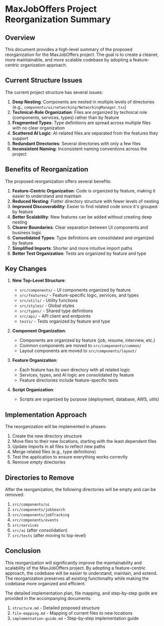 # MaxJobOffers Project Reorganization Summary

## Overview

This document provides a high-level summary of the proposed reorganization for the MaxJobOffers project. The goal is to create a cleaner, more maintainable, and more scalable codebase by adopting a feature-centric organization approach.

## Current Structure Issues

The current project structure has several issues:

1. **Deep Nesting**: Components are nested in multiple levels of directories (e.g., `components/ui/networking/NetworkingManager.tsx`)
2. **Technical-Role Organization**: Files are organized by technical role (components, services, types) rather than by feature
3. **Fragmented Types**: Type definitions are spread across multiple files with no clear organization
4. **Scattered AI Logic**: AI-related files are separated from the features they support
5. **Redundant Directories**: Several directories with only a few files
6. **Inconsistent Naming**: Inconsistent naming conventions across the project

## Benefits of Reorganization

The proposed reorganization offers several benefits:

1. **Feature-Centric Organization**: Code is organized by feature, making it easier to understand and maintain
2. **Reduced Nesting**: Flatter directory structure with fewer levels of nesting
3. **Improved Discoverability**: Easier to find related code since it's grouped by feature
4. **Better Scalability**: New features can be added without creating deep nesting
5. **Clearer Boundaries**: Clear separation between UI components and business logic
6. **Consolidated Types**: Type definitions are consolidated and organized by feature
7. **Simplified Imports**: Shorter and more intuitive import paths
8. **Better Test Organization**: Tests are organized by feature and type

## Key Changes

1. **New Top-Level Structure**:
   - `src/components/` - UI components organized by feature
   - `src/features/` - Feature-specific logic, services, and types
   - `src/utils/` - Utility functions
   - `src/styles/` - Global styles
   - `src/types/` - Shared type definitions
   - `src/api/` - API client and endpoints
   - `tests/` - Tests organized by feature and type

2. **Component Organization**:
   - Components are organized by feature (job, resume, interview, etc.)
   - Common components are moved to `src/components/common/`
   - Layout components are moved to `src/components/layout/`

3. **Feature Organization**:
   - Each feature has its own directory with all related logic
   - Services, types, and AI logic are consolidated by feature
   - Feature directories include feature-specific tests

4. **Script Organization**:
   - Scripts are organized by purpose (deployment, database, AWS, utils)

## Implementation Approach

The reorganization will be implemented in phases:

1. Create the new directory structure
2. Move files to their new locations, starting with the least dependent files
3. Update imports in all files to reflect new paths
4. Merge related files (e.g., type definitions)
5. Test the application to ensure everything works correctly
6. Remove empty directories

## Directories to Remove

After the reorganization, the following directories will be empty and can be removed:

1. `src/components/ui`
2. `src/components/jobSearch`
3. `src/components/jobTracking`
4. `src/components/events`
5. `src/services`
6. `src/ai` (after consolidation)
7. `src/tests` (after moving to top-level)

## Conclusion

This reorganization will significantly improve the maintainability and scalability of the MaxJobOffers project. By adopting a feature-centric approach, the codebase will be easier to understand, maintain, and extend. The reorganization preserves all existing functionality while making the codebase more organized and efficient.

The detailed implementation plan, file mapping, and step-by-step guide are provided in the accompanying documents:

1. `structure.md` - Detailed proposed structure
2. `file-mapping.md` - Mapping of current files to new locations
3. `implementation-guide.md` - Step-by-step implementation guide
